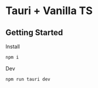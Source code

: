 # Tauri + Vanilla TS

## Getting Started

Install

```bash
npm i
```

Dev

```bash
npm run tauri dev
```